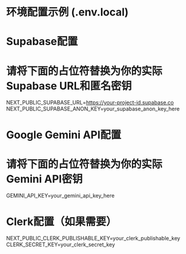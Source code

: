 # 环境配置示例 (.env.local)

# Supabase配置
# 请将下面的占位符替换为你的实际Supabase URL和匿名密钥
NEXT_PUBLIC_SUPABASE_URL=https://your-project-id.supabase.co
NEXT_PUBLIC_SUPABASE_ANON_KEY=your_supabase_anon_key_here

# Google Gemini API配置
# 请将下面的占位符替换为你的实际Gemini API密钥
GEMINI_API_KEY=your_gemini_api_key_here

# Clerk配置（如果需要）
NEXT_PUBLIC_CLERK_PUBLISHABLE_KEY=your_clerk_publishable_key
CLERK_SECRET_KEY=your_clerk_secret_key 
